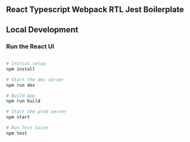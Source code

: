 ## React Typescript Webpack RTL Jest Boilerplate

## Local Development

### Run the React UI

```bash

# Initial setup
npm install

# Start the dev server
npm run dev

# Build App
npm run build

# Start the prod server
npm start

# Run Test Suite
npm test

```
